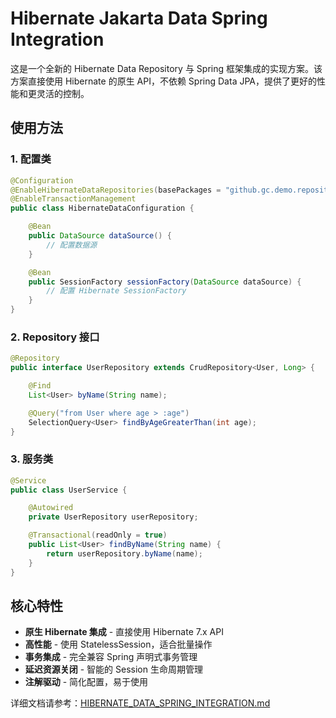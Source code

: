 # Hibernate Jakarta Data Spring Integration

这是一个全新的 Hibernate Data Repository 与 Spring 框架集成的实现方案。该方案直接使用 Hibernate 的原生 API，不依赖 Spring Data JPA，提供了更好的性能和更灵活的控制。

## 使用方法

### 1. 配置类

```java
@Configuration
@EnableHibernateDataRepositories(basePackages = "github.gc.demo.repository")
@EnableTransactionManagement
public class HibernateDataConfiguration {

    @Bean
    public DataSource dataSource() {
        // 配置数据源
    }

    @Bean
    public SessionFactory sessionFactory(DataSource dataSource) {
        // 配置 Hibernate SessionFactory
    }
}
```

### 2. Repository 接口

```java
@Repository
public interface UserRepository extends CrudRepository<User, Long> {

    @Find
    List<User> byName(String name);

    @Query("from User where age > :age")
    SelectionQuery<User> findByAgeGreaterThan(int age);
}
```

### 3. 服务类

```java
@Service
public class UserService {

    @Autowired
    private UserRepository userRepository;

    @Transactional(readOnly = true)
    public List<User> findByName(String name) {
        return userRepository.byName(name);
    }
}
```

## 核心特性

- **原生 Hibernate 集成** - 直接使用 Hibernate 7.x API
- **高性能** - 使用 StatelessSession，适合批量操作
- **事务集成** - 完全兼容 Spring 声明式事务管理
- **延迟资源关闭** - 智能的 Session 生命周期管理
- **注解驱动** - 简化配置，易于使用

详细文档请参考：[HIBERNATE_DATA_SPRING_INTEGRATION.md](HIBERNATE_DATA_SPRING_INTEGRATION.md)
